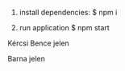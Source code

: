 1. install dependencies:
   $ npm i

2. run application
   $ npm start

Kércsi Bence jelen

Barna jelen
